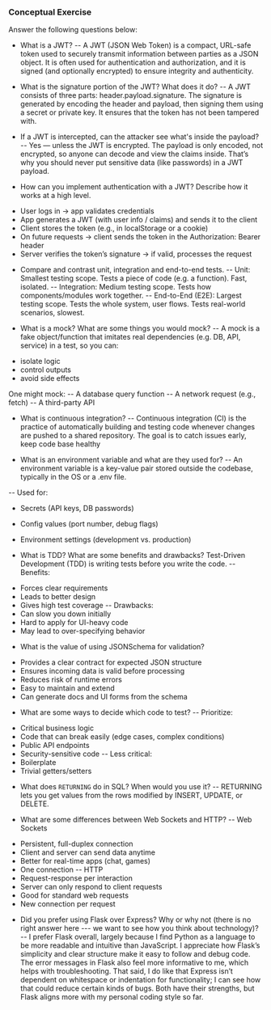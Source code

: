 ### Conceptual Exercise

Answer the following questions below:

- What is a JWT?
-- A JWT (JSON Web Token) is a compact, URL-safe token used to securely transmit information between parties as a JSON object. It is often used for authentication and authorization, and it is signed (and optionally encrypted) to ensure integrity and authenticity.

- What is the signature portion of the JWT?  What does it do?
-- A JWT consists of three parts:
header.payload.signature. The signature is generated by encoding the header and payload, then signing them using a secret or private key. It ensures that the token has not been tampered with.

- If a JWT is intercepted, can the attacker see what's inside the payload?
-- Yes — unless the JWT is encrypted. The payload is only encoded, not encrypted, so anyone can decode and view the claims inside. That’s why you should never put sensitive data (like passwords) in a JWT payload.

- How can you implement authentication with a JWT?  Describe how it works at a high level.
* User logs in -> app validates credentials
* App generates a JWT (with user info / claims) and sends it to the client
* Client stores the token (e.g., in localStorage or a cookie)
* On future requests -> client sends the token in the Authorization: Bearer <token> header
* Server verifies the token’s signature → if valid, processes the request

- Compare and contrast unit, integration and end-to-end tests.
-- Unit: Smallest testing scope. Tests a piece of code (e.g. a function). Fast, isolated.
-- Integration:	Medium testing scope. Tests how components/modules work together.
-- End-to-End (E2E): Largest testing scope. Tests the whole system, user flows. Tests real-world scenarios, slowest.

- What is a mock? What are some things you would mock?
-- A mock is a fake object/function that imitates real dependencies (e.g. DB, API, service) in a test, so you can:
* isolate logic
* control outputs
* avoid side effects

One might mock:
-- A database query function
-- A network request (e.g., fetch)
-- A third-party API

- What is continuous integration?
-- Continuous integration (CI) is the practice of automatically building and testing code whenever changes are pushed to a shared repository. The goal is to catch issues early, keep code base healthy

- What is an environment variable and what are they used for?
-- An environment variable is a key-value pair stored outside the codebase, typically in the OS or a .env file.

-- Used for:
* Secrets (API keys, DB passwords)

* Config values (port number, debug flags)

* Environment settings (development vs. production)

- What is TDD? What are some benefits and drawbacks?
Test-Driven Development (TDD) is writing tests before you write the code.
-- Benefits:
* Forces clear requirements
* Leads to better design
* Gives high test coverage
-- Drawbacks:
* Can slow you down initially
* Hard to apply for UI-heavy code
* May lead to over-specifying behavior

- What is the value of using JSONSchema for validation?
* Provides a clear contract for expected JSON structure
* Ensures incoming data is valid before processing
* Reduces risk of runtime errors
* Easy to maintain and extend
* Can generate docs and UI forms from the schema

- What are some ways to decide which code to test?
-- Prioritize:
* Critical business logic
* Code that can break easily (edge cases, complex conditions)
* Public API endpoints
* Security-sensitive code
-- Less critical:
* Boilerplate
* Trivial getters/setters


- What does `RETURNING` do in SQL? When would you use it?
-- RETURNING lets you get values from the rows modified by INSERT, UPDATE, or DELETE.

- What are some differences between Web Sockets and HTTP?
-- Web Sockets
* Persistent, full-duplex connection
* Client and server can send data anytime
* Better for real-time apps (chat, games)
*	One connection
-- HTTP
* Request-response per interaction
* Server can only respond to client requests
* Good for standard web requests
* New connection per request

- Did you prefer using Flask over Express? Why or why not (there is no right
  answer here --- we want to see how you think about technology)?
-- I prefer Flask overall, largely because I find Python as a language to be more readable and intuitive than JavaScript. I appreciate how Flask’s simplicity and clear structure make it easy to follow and debug code. The error messages in Flask also feel more informative to me, which helps with troubleshooting. That said, I do like that Express isn’t dependent on whitespace or indentation for functionality; I can see how that could reduce certain kinds of bugs. Both have their strengths, but Flask aligns more with my personal coding style so far.

